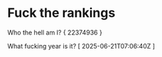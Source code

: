 # Fuck the rankings

Who the hell am I?
{ 22374936 }

What fucking year is it?
[ 2025-06-21T07:06:40Z ]
